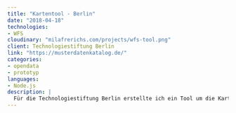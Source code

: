 ```yaml
---
title: "Kartentool - Berlin"
date: "2018-04-18"
technologies:
- WFS
cloudinary: "milafrerichs.com/projects/wfs-tool.png"
client: Technologiestiftung Berlin
link: "https://musterdatenkatalog.de/"
categories:
- opendata
- prototyp
languages:
- Node.js
description: |
  Für die Technologiestiftung Berlin erstellte ich ein Tool um die Kartendaten des FIS-Broker einfach in andere Formate zu verwandeln.
---
```

